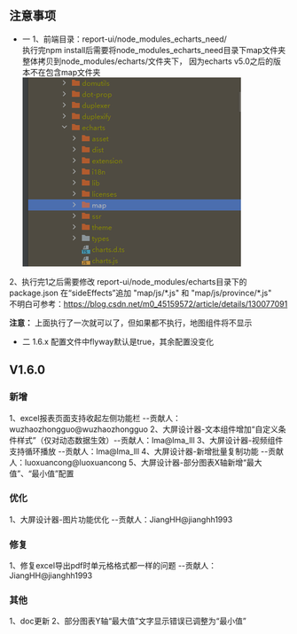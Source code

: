 ## 注意事项

- 一
  1、前端目录：report-ui/node_modules_echarts_need/ <br>
  执行完npm install后需要将node_modules_echarts_need目录下map文件夹整体拷贝到node_modules/echarts/文件夹下，
  因为echarts v5.0之后的版本不在包含map文件夹 <br>
  ![img](../../picture/releases/img.png)

2、执行完1之后需要修改 report-ui/node_modules/echarts目录下的package.json
在“sideEffects”追加 "map/js/\*.js" 和 "map/js/province/\*.js" <br>
不明白可参考：https://blog.csdn.net/m0_45159572/article/details/130077091

**注意：** 上面执行了一次就可以了，但如果都不执行，地图组件将不显示

- 二
  1.6.x 配置文件中flyway默认是true，其余配置没变化

## V1.6.0

### 新增

1、excel报表页面支持收起左侧功能栏 --贡献人：wuzhaozhongguo@wuzhaozhongguo
2、大屏设计器-文本组件增加“自定义条件样式”（仅对动态数据生效）--贡献人：lma@lma_lll
3、大屏设计器-视频组件支持循环播放 --贡献人：lma@lma_lll
4、大屏设计器-新增批量复制功能 --贡献人：luoxuancong@luoxuancong
5、大屏设计器-部分图表X轴新增“最大值”、“最小值”配置

### 优化

1、大屏设计器-图片功能优化 --贡献人：JiangHH@jianghh1993

### 修复

1、修复excel导出pdf时单元格格式都一样的问题 --贡献人：JiangHH@jianghh1993

### 其他

1、doc更新
2、部分图表Y轴“最大值”文字显示错误已调整为“最小值”
